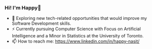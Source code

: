 ### Hi! I'm Happy👋

- 🔭 Exploring new tech-related opportunities that would improve my Software Development skills.
- ⚡ Currently pursuing Computer Science with Focus on Artificial Intelligence and a Minor in Statistics at the University of Toronto.
- 📫 How to reach me: https://www.linkedin.com/in/happy-nasit/
